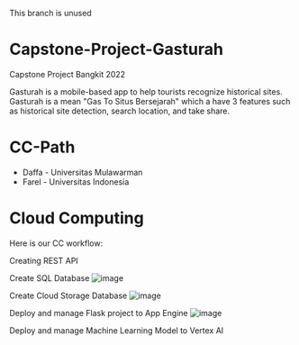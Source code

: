 This branch is unused
# Capstone-Project-Gasturah

Capstone Project Bangkit 2022

Gasturah is a mobile-based app to help tourists recognize historical sites. Gasturah is a mean "Gas To Situs Bersejarah" which a have 3 features such as historical site detection, search location, and take share.

# CC-Path
- Daffa	- Universitas Mulawarman
- Farel	- Universitas Indonesia

# Cloud Computing
Here is our CC workflow:

Creating REST API

Create SQL Database
![image](https://user-images.githubusercontent.com/54976325/173275056-610ebaf3-1983-45dc-824b-5f7df8a426d2.png)

Create Cloud Storage Database
![image](https://user-images.githubusercontent.com/54976325/173275137-958b017d-afd2-4a35-8fa2-4a40521e78e5.png)

Deploy and manage Flask project to App Engine
![image](https://user-images.githubusercontent.com/54976325/173275193-a5da3fa0-7bac-440d-88fb-07a1f1758267.png)

Deploy and manage Machine Learning Model to Vertex AI


